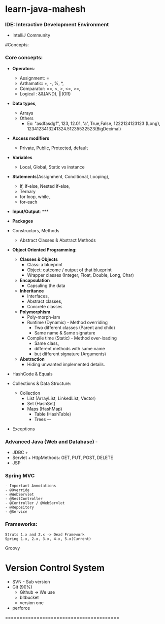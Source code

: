 # learn-java-mahesh

### IDE: Interactive Development Environment
 - IntelliJ Community

#Concepts:

### Core concepts:

- **Operators**:
  - Assignment: =
  - Arthamatic: +, -, %, *,
  - Comparator: ==, <, >, <=, >=,
  - Logical   : &&(AND), ||(OR)
- **Data types**,
  - Arrays
  - Others
    - Ex: "asdfasdgf", 123, 12.01, 'a', True,False, 1222124123123 (Long), 1234123413241324.51235532523(BigDecimal)
- **Access modifiers**
  - Private, Public, Protected, default
- **Variables**
  - Local, Global, Static vs instance
- **Statements**(Assignment, Conditional, Looping),
  - If, if-else, Nested if-else,
  - Ternary
  - for loop, while,
  - for-each
- **Input/Output**: ***
- **Packages**
- Constructors, Methods
  - Abstract Classes & Abstract Methods
- **Object Oriented Programming**:
  - **Classes & Objects** 
    - Class: a blueprint 
    - Object: outcome / output of that blueprint
    - Wrapper classes (Integer, Float, Double, Long, Char)
  - **Encapsulation**
    - Capsuling the data
  - **Inheritance**
    - Interfaces, 
    - Abstract classes, 
    - Concrete classes
  - **Polymorphism**
    - Poly-morph-ism
    - Runtime (Dynamic) - Method overriding
      - Two different classes (Parent and child)
      - Same name & Same signature
    - Compile time (Static) - Method over-loading
      - Same class,
      - different methods with same name
      - but different signature (Arguments)
  - **Abstraction**
    - Hiding unwanted implemented details.

- HashCode & Equals
- Collections & Data Structure:
  - Collection
    - List (ArrayList, LinkedList, Vector)
    - Set (HashSet)
    - Maps (HashMap)
      - Table (HashTable)
      - Trees --
- Exceptions

### Advanced Java (Web and Database) -
  - JDBC +
  - Servlet +
        HttpMethods: GET, PUT, POST, DELETE
  - JSP

  ### Spring MVC
    - Important Annotations
    - @Override
    - @WebServlet
    - @RestController
    - @Controller / @WebServlet
    - @Repository
    - @Service

### Frameworks:
    Struts 1.x and 2.x -> Dead Framework
    Spring 1.x, 2.x, 3.x, 4.x, 5.x(Current)

Groovy


# Version Control System
 - SVN - Sub version
 - Git (90%)
   - Github -> We use
   - bitbucket
   - version one
 - perforce



  ========================================